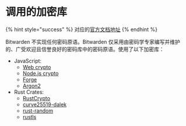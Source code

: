 # 调用的加密库

{% hint style="success" %}
对应的[官方文档地址](https://bitwarden.com/help/kdf-algorithms/)
{% endhint %}

Bitwarden 不实现任何密码原语。Bitwarden 仅采用由密码学专家编写并维护的、广受欢迎且信誉良好的密码库中的密码原语。使用了以下加密库：

* JavaScript:
  * [Web crypto](https://www.w3.org/TR/WebCryptoAPI/)
  * [Node.js crypto](https://nodejs.org/api/crypto.html)
  * [Forge](https://github.com/digitalbazaar/forge)
  * [Argon2](https://github.com/antelle/argon2-browser)
* Rust Crates:
  * [RustCrypto](https://github.com/rustcrypto)
  * [curve25519-dalek](https://github.com/dalek-cryptography/curve25519-dalek)
  * [rust-random](https://github.com/rust-random/)
  * [rustls](https://github.com/rustls/rustls)
